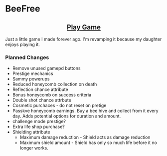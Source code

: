 # BeeFree

<div align="center">

## [Play Game](https://cmprog.github.io/BeeFree2/)

</div>

Just a little game I made forever ago. I'm revamping it because my daughter enjoys playing it.

### Planned Changes

- Remove unused gamepd buttons
- Prestige mechanics
- Sammy powerups
- Reduced honeycomb collection on death
- Reflection chance attribute
- Bonus honeycomb on success criteria
- Double shot chance attrbute
- Cosmetic purchaces - do not reset on pretige
- Passkve honeycomb earnings. Buy a bee hive and collect from it every day. Adds potential options for duration and amount. 
- challenge mode prestige?
- Extra life shop purchase?
- Shielding attribute
    - Maximum damage reduction - Shield acts as damage reduction
    - Maximum shield amount - Shield has only so much life before it no longer works.